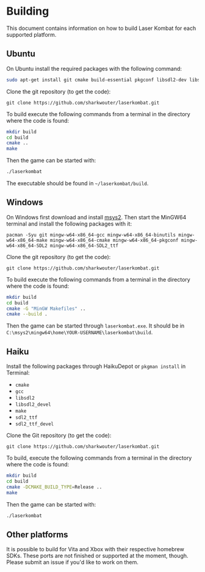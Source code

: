 # Building

This document contains information on how to build Laser Kombat for each supported platform.

## Ubuntu

On Ubuntu install the required packages with the following command:

```sh
sudo apt-get install git cmake build-essential pkgconf libsdl2-dev libsdl2-ttf-dev
```

Clone the git repository (to get the code):

```
git clone https://github.com/sharkwouter/laserkombat.git
```

To build execute the following commands from a terminal in the directory where the code is found:

```sh
mkdir build
cd build
cmake ..
make
```

Then the game can be started with:

```sh
./laserkombat
```

The executable should be found in `~/laserkombat/build`.

## Windows

On Windows first download and install [msys2](https://www.msys2.org/). Then start the MinGW64 terminal and install the following packages with it:

```
pacman -Syu git mingw-w64-x86_64-gcc mingw-w64-x86_64-binutils mingw-w64-x86_64-make mingw-w64-x86_64-cmake mingw-w64-x86_64-pkgconf mingw-w64-x86_64-SDL2 mingw-w64-x86_64-SDL2_ttf
```

Clone the git repository (to get the code):
```
git clone https://github.com/sharkwouter/laserkombat.git
```

To build execute the following commands from a terminal in the directory where the code is found:

```sh
mkdir build
cd build
cmake -G "MinGW Makefiles" ..
cmake --build .
```

Then the game can be started through `laserkombat.exe`. It should be in `C:\msys2\mingw64\home\YOUR-USERNAME\laserkombat\build`.

## Haiku

Install the following packages through HaikuDepot or `pkgman install` in Terminal:

* `cmake`
* `gcc`
* `libsdl2`
* `libsdl2_devel`
* `make`
* `sdl2_ttf`
* `sdl2_ttf_devel`

Clone the Git repository (to get the code):

```
git clone https://github.com/sharkwouter/laserkombat.git
```

To build, execute the following commands from a terminal in the directory where the code is found:

```sh
mkdir build
cd build
cmake -DCMAKE_BUILD_TYPE=Release ..
make
```

Then the game can be started with:

```sh
./laserkombat
```

## Other platforms

It is possible to build for Vita and Xbox with their respective homebrew SDKs. These ports are not finished or supported at the moment, though. Please submit an issue if you'd like to work on them.
